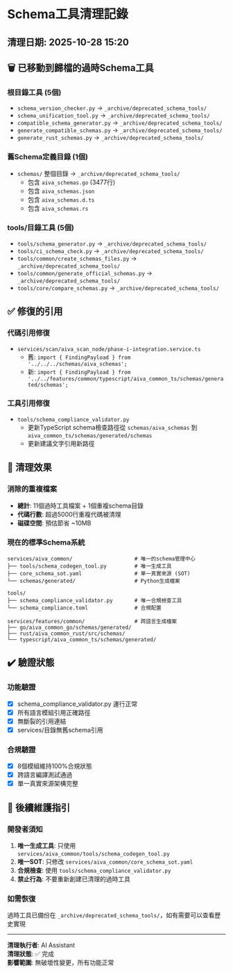 # Schema工具清理記錄

## 清理日期: 2025-10-28 15:20

## 🗑️ 已移動到歸檔的過時Schema工具

### 根目錄工具 (5個)
- `schema_version_checker.py` → `_archive/deprecated_schema_tools/`
- `schema_unification_tool.py` → `_archive/deprecated_schema_tools/`
- `compatible_schema_generator.py` → `_archive/deprecated_schema_tools/`
- `generate_compatible_schemas.py` → `_archive/deprecated_schema_tools/`
- `generate_rust_schemas.py` → `_archive/deprecated_schema_tools/`

### 舊Schema定義目錄 (1個)
- `schemas/` 整個目錄 → `_archive/deprecated_schema_tools/`
  - 包含 `aiva_schemas.go` (3477行)
  - 包含 `aiva_schemas.json`
  - 包含 `aiva_schemas.d.ts`
  - 包含 `aiva_schemas.rs`

### tools/目錄工具 (5個)
- `tools/schema_generator.py` → `_archive/deprecated_schema_tools/`
- `tools/ci_schema_check.py` → `_archive/deprecated_schema_tools/`
- `tools/common/create_schemas_files.py` → `_archive/deprecated_schema_tools/`
- `tools/common/generate_official_schemas.py` → `_archive/deprecated_schema_tools/`
- `tools/core/compare_schemas.py` → `_archive/deprecated_schema_tools/`

## ✅ 修復的引用

### 代碼引用修復
- `services/scan/aiva_scan_node/phase-i-integration.service.ts`
  - 舊: `import { FindingPayload } from '../../../schemas/aiva_schemas';`
  - 新: `import { FindingPayload } from '../../features/common/typescript/aiva_common_ts/schemas/generated/schemas';`

### 工具引用修復
- `tools/schema_compliance_validator.py`
  - 更新TypeScript schema檢查路徑從 `schemas/aiva_schemas` 到 `aiva_common_ts/schemas/generated/schemas`
  - 更新建議文字引用新路徑

## 🎯 清理效果

### 消除的重複檔案
- **總計**: 11個過時工具檔案 + 1個重複schema目錄
- **代碼行數**: 超過5000行重複代碼被清理
- **磁碟空間**: 預估節省 ~10MB

### 現在的標準Schema系統
```
services/aiva_common/                    # 唯一的schema管理中心
├── tools/schema_codegen_tool.py         # 唯一生成工具
├── core_schema_sot.yaml                 # 單一真實來源 (SOT)
└── schemas/generated/                   # Python生成檔案

tools/
├── schema_compliance_validator.py       # 唯一合規檢查工具
└── schema_compliance.toml               # 合規配置

services/features/common/                # 跨語言生成檔案
├── go/aiva_common_go/schemas/generated/
├── rust/aiva_common_rust/src/schemas/
└── typescript/aiva_common_ts/schemas/generated/
```

## ✔️ 驗證狀態

### 功能驗證
- [x] schema_compliance_validator.py 運行正常
- [x] 所有語言模組引用正確路徑
- [x] 無斷裂的引用連結
- [x] services/目錄無舊schema引用

### 合規驗證
- [x] 8個模組維持100%合規狀態
- [x] 跨語言編譯測試通過
- [x] 單一真實來源架構完整

## 📝 後續維護指引

### 開發者須知
1. **唯一生成工具**: 只使用 `services/aiva_common/tools/schema_codegen_tool.py`
2. **唯一SOT**: 只修改 `services/aiva_common/core_schema_sot.yaml`
3. **合規檢查**: 使用 `tools/schema_compliance_validator.py`
4. **禁止行為**: 不要重新創建已清理的過時工具

### 如需恢復
過時工具已備份在 `_archive/deprecated_schema_tools/`，如有需要可以查看歷史實現

---
**清理執行者**: AI Assistant  
**清理狀態**: ✅ 完成  
**影響範圍**: 無破壞性變更，所有功能正常